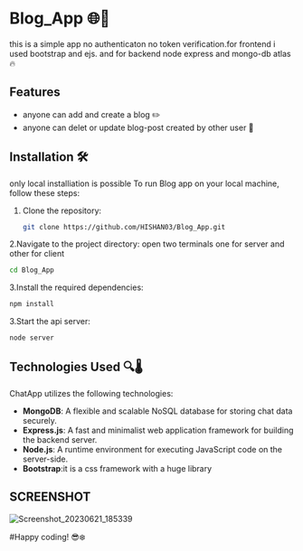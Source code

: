 # Blog_App 🌐📝

this is a simple app no authenticaton no token verification.for frontend i used bootstrap and ejs.
and for backend node express and mongo-db atlas 🔥

## Features 
- anyone can add and create a blog ✏️
- anyone can delet or update blog-post created by other user 📸

## Installation 🛠
only local installiation is possible
To run Blog app on your local machine, follow these steps:

1. Clone the repository:

   ```bash
   git clone https://github.com/HISHAN03/Blog_App.git
   ```
2.Navigate to the project directory: open two terminals one for server and other for client 
   ```bash
   cd Blog_App
   ```
3.Install the required dependencies:
```bash
npm install
```
3.Start the api server:
```bash
node server
```
## Technologies Used 🔍🌡️ 

ChatApp utilizes the following technologies:

- **MongoDB**: A flexible and scalable NoSQL database for storing chat data securely.
- **Express.js**: A fast and minimalist web application framework for building the backend server.
- **Node.js**: A runtime environment for executing JavaScript code on the server-side.
- **Bootstrap**:it is a css framework with a huge library 

## SCREENSHOT
![Screenshot_20230621_185339](https://github.com/HISHAN03/Blog_App/assets/108483712/24cbe70b-fd60-4c19-990e-59befc7537fc)


#Happy coding! 😎❄️

